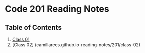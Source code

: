 # Code 201 Reading Notes

## Table of Contents

1. [Class 01](camillarees.github.io-reading-notes/201/class-01)
2. [Class 02] (camillarees.github.io-reading-notes/201/class-02)
